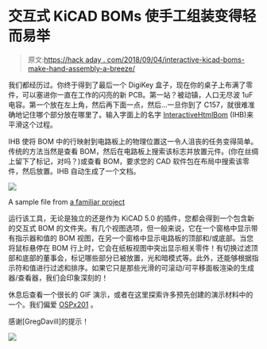 # 交互式 KiCAD BOMs 使手工组装变得轻而易举

> 原文:[https://hack aday . com/2018/09/04/interactive-kicad-boms-make-hand-assembly-a-breeze/](https://hackaday.com/2018/09/04/interactive-kicad-boms-make-hand-assembly-a-breeze/)

我们都经历过。你终于得到了最后一个 DigiKey 盒子，现在你的桌子上布满了零件，可以塞进你一直在工作的闪亮的新 PCB。第一站？被动镇，人口无尽波 1uF 电容。第一个放在左上角，然后再下面一点，然后…一旦你到了 C157，就很难准确地记住哪个部分放在哪里了。输入字面上的名字 [InteractiveHtmlBom](https://github.com/openscopeproject/InteractiveHtmlBom) (IHB)来平滑这个过程。

IHB 使将 BOM 中的行映射到电路板上的物理位置这一令人沮丧的任务变得简单。传统的方法当然是查看 BOM，然后在电路板上搜索该标志并放置元件。(你在丝绸上留下了标记，对吗？)或查看 BOM，要求您的 CAD 软件包在布局中搜索该零件，然后放置。IHB 自动生成了一个文档。

![](../Images/7b3d15610e0a2220c9b1e3781bd9868a.png)

A sample file from [a familiar project](https://hackaday.com/2018/08/29/faded-beauty-dmm-gets-an-oled-makeover/)

运行该工具，无论是独立的还是作为 KiCAD 5.0 的插件，您都会得到一个包含新的交互式 BOM 的文件夹。有几个视图选项，但一般来说，它在一个窗格中显示带有指示器和值的 BOM 视图，在另一个窗格中显示电路板的顶部和/或底部。当您将鼠标悬停在 BOM 行上时，它会在纸板视图中突出显示相关零件！有切换过滤顶部和底部的董事会，标记哪些部分已被放置，光和暗模式等。此外，还能够根据指示符和值进行过滤和排序。如果它只是那些光滑的可滚动/可平移面板渲染的生成器/查看器，我们会印象深刻的！

休息后查看一个很长的 GIF 演示，或者在这里探索许多预先创建的演示材料中的一个。我们偏爱 [OSPx201](https://openscopeproject.org/InteractiveHtmlBomDemo/OSPx201/ibom.html) 。

感谢[GregDavill]的提示！

![](../Images/7f3a9f5fa5a103f53b0b9ea4a3781640.png)